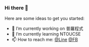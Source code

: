 ### Hi there 👋


Here are some ideas to get you started:

- 🔭 I’m currently working on 普羅程式
- 🌱 I’m currently learning NTOUCSE
- 📫 How to reach me: [@Line](https://line.me/jimmy518676) [@FB](https://www.facebook.com/profile.php?id=100000445073213)

